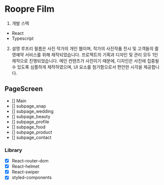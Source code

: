 # Roopre Film

1. 개발 스택

- React
- Typescript

2. 설명
   루프리 필름은 사진 작가의 개인 웹이며, 작가의 사진작품 전시 및 고객들의
   촬영예약 서비스를 위해 제작되었습니다. 프로젝트의 기획과 디자인 및 관리
   모두 1인 제작으로 진행되었습니다. 메인 컨텐츠가 사진이기 때문에, 디자인은
   사진에 집중될 수 있도록 심플하게 제작하였으며, UI 요소를 첨가함으로서
   편안한 시각을 제공합니다.

## PageScreen

- [] Main
- [] subpage_snap
- [] subpage_wedding
- [] subpage_beauty
- [] subpage_profile
- [] subpage_food
- [] subpage_product
- [] subpage_contact

### Library

- [x] React-router-dom
- [x] React-helmet
- [x] React-swiper
- [x] styled-components
